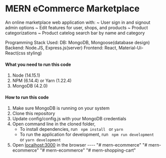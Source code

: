 # MERN eCommerce Marketplace

An online marketplace web application with:
~ User sign in and signout admin options
~ Edit features for user, shops, and products
~ Product categorizations
~ Product catelog search bar by name and category

Programming Stack Used:
DB: MongoDB, Mongoose(database design)
Backend: Node.JS, Express.js(server)
Frontend: React, Material-Ui-React(css styling)


#### What you need to run this code
1. Node (14.15.1)
2. NPM (6.14.4) or Yarn (1.22.4)
3. MongoDB (4.2.0)

####  How to run this code
1. Make sure MongoDB is running on your system 
2. Clone this repository
3. Update config/config.js with your MongoDB credentials
4. Open command line in the cloned folder,
   - To install dependencies, run ```  npm install  ``` or ``` yarn ```
   - To run the application for development, run ```  npm run development  ``` or ``` yarn development ```
5. Open [localhost:3000](http://localhost:3000/) in the browser
---- "# mern-ecommerce" 
"# mern-ecommerce" 
"# mern-ecommerce" 
"# mern-shopping-cart" 
